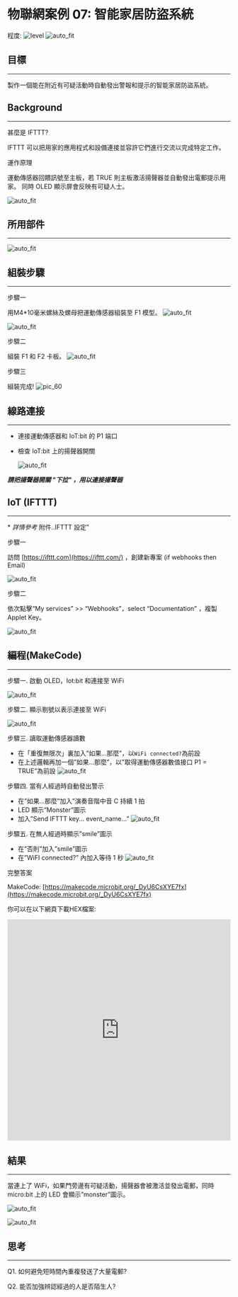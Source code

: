 # 物聯網案例 07: 智能家居防盜系統

程度: ![level](images/level3.png)
![auto_fit](images/Case7/case-07.png)<P>

## 目標
<HR>

製作一個能在附近有可疑活動時自動發出警報和提示的智能家居防盜系統。<BR><P>

## Background
<HR>

<span id="subtitle">甚麼是 IFTTT?</span><BR><P>
IFTTT 可以把用家的應用程式和設備連接並容許它們進行交流以完成特定工作。<BR><P>
<span id="subtitle">運作原理</span><BR><P>
運動傳感器回饋訊號至主板，若 TRUE 則主板激活揚聲器並自動發出電郵提示用家。
同時 OLED 顯示屏會反映有可疑人士。<BR><P>
![auto_fit](images/Case7/Concept-diagram-Case7.png)<P>

## 所用部件
<HR>

![auto_fit](images/Case7/Case7_parts.png)<P>

## 組裝步驟
<HR>

<span id="subtitle">步驟一</span><BR><P>
用M4\*10毫米螺絲及螺母把運動傳感器組裝至 F1 模型。
![auto_fit](images/Case7/Case7_ass1.png)<P>
![auto_fit](images/Case7/Case7_ass2.png)<P>
<span id="subtitle">步驟二</span><BR><P>
組裝 F1 和 F2 卡板。
![auto_fit](images/Case7/Case7_ass3.png)<P>
<span id="subtitle">步驟三</span><BR><P>
組裝完成!
![pic_60](images/Case7/Case7_ass4.png)<P>


## 線路連接
<HR>

* 連接運動傳感器和 IoT:bit 的 P1 端口<BR><P>
* 檢查 IoT:bit 上的揚聲器開關<BR><P>
![auto_fit](images/Case7/Case7_hardware.png)<P>

 <B><I>請把揚聲器開關 "下拉" ，用以連接揚聲器</I></B>

## IoT (IFTTT)
<HR>

<span id="remarks">* *詳情參考* 附件..IFTTT 設定” </span><BR><P>

<span id="subtitle">步驟一</span><BR><P>
訪問 [https://ifttt.com](https://ifttt.com/) ，創建新專案 (if webhooks then Email)<BR><P>
![auto_fit](images/Case7/Case7_iot1.png)<P>


<span id="subtitle">步驟二</span><BR><P>
依次點擊“My services” >> “Webhooks”，select “Documentation” ，複製 Applet Key。<BR><P>
![auto_fit](images/Case7/Case7_iot2.png)<P>

## 編程(MakeCode)
<HR>

<span id="subtitle">步驟一. 啟動 OLED，Iot:bit 和連接至 WiFi</span><BR><P>
![auto_fit](images/Case7/Case7_p1.png)<P>

<span id="subtitle">步驟二. 顯示剔號以表示連接至 WiFi</span><BR><P>
![auto_fit](images/Case7/Case7_p2.png)<P>

<span id="subtitle">步驟三. 讀取運動傳感器讀數</span><BR><P>
* 在「重復無限次」裏加入”如果...那麼”，以`WiFi connected?`為前設
* 在上述邏輯再加一個”如果...那麼”，以”取得運動傳感器數值接口 P1 = TRUE”為前設
![auto_fit](images/Case7/Case7_p3.png)<P>
 
<span id="subtitle">步驟四. 當有人經過時自動發出警示</span><BR><P>
* 在”如果...那麼”加入”演奏音階中音 C 持續 1 拍
* LED 顯示”Monster”圖示
* 加入”Send IFTTT key... event_name...”
![auto_fit](images/Case7/Case7_p4.png)<P>

<span id="subtitle">步驟五. 在無人經過時顯示”smile”圖示</span><BR><P>
* 在”否則”加入”smile”圖示
* 在”WiFI connected?” 內加入等待 1 秒
![auto_fit](images/Case7/Case7_p5.png)<P>

<span id="subtitle">完整答案<BR><P>
MakeCode: [https://makecode.microbit.org/_DyU6CsXYE7fx](https://makecode.microbit.org/_DyU6CsXYE7fx)<BR><P>
你可以在以下網頁下載HEX檔案:<BR>
<iframe src="https://makecode.microbit.org/#pub:_DyU6CsXYE7fx" width="100%" height="500" frameborder="0"></iframe>


## 結果
<HR>

當連上了 WiFi，如果門旁邊有可疑活動，揚聲器會被激活並發出電郵，同時
micro:bit 上的 LED 會顯示”monster”圖示。<BR><P>
![auto_fit](images/Case7/Case7_result1.png)

![auto_fit](images/Case7/Case7_result2.gif)


## 思考
<HR>

Q1. 如何避免短時間內重複發送了大量電郵? <BR><P>
Q2. 能否加強辨認經過的人是否陌生人?<BR><P>

